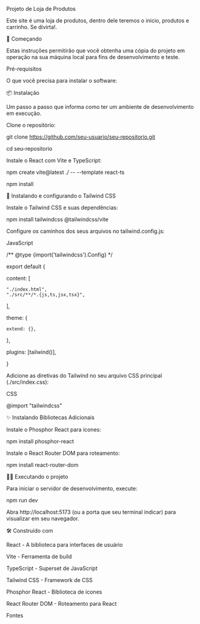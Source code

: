 Projeto de Loja de Produtos

Este site é uma loja de produtos, dentro dele teremos o inicio, produtos e carrinho. Se divirta!.


🚀 Começando

Estas instruções permitirão que você obtenha uma cópia do projeto em operação na sua máquina local para fins de desenvolvimento e teste.


Pré-requisitos

O que você precisa para instalar o software:



📦 Instalação

Um passo a passo que informa como ter um ambiente de desenvolvimento em execução.

Clone o repositório:



git clone https://github.com/seu-usuario/seu-repositorio.git

cd seu-repositorio

Instale o React com Vite e TypeScript:



npm create vite@latest ./ -- --template react-ts



npm install



🎨 Instalando e configurando o Tailwind CSS

Instale o Tailwind CSS e suas dependências:



npm install tailwindcss @tailwindcss/vite

Configure os caminhos dos seus arquivos no tailwind.config.js:


JavaScript


/** @type {import('tailwindcss').Config} */

export default {

  content: [
  
    "./index.html",
    "./src/**/*.{js,ts,jsx,tsx}",
  ],
  
  theme: {
  
    extend: {},
    
  },
  
  plugins: [tailwind()],
  
}

Adicione as diretivas do Tailwind no seu arquivo CSS principal (./src/index.css):


CSS


@import "tailwindcss"

✨ Instalando Bibliotecas Adicionais

Instale o Phosphor React para ícones:



npm install phosphor-react



Instale o React Router DOM para roteamento:



npm install react-router-dom



🏃‍♀️ Executando o projeto

Para iniciar o servidor de desenvolvimento, execute:


npm run dev


Abra http://localhost:5173 (ou a porta que seu terminal indicar) para visualizar em seu navegador.

🛠️ Construído com

React - A biblioteca para interfaces de usuário

Vite - Ferramenta de build

TypeScript - Superset de JavaScript

Tailwind CSS - Framework de CSS

Phosphor React - Biblioteca de ícones

React Router DOM - Roteamento para React

Fontes
